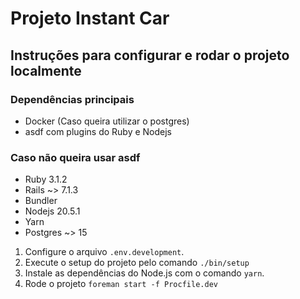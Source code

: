 # Projeto Instant Car


## Instruções para configurar e rodar o projeto localmente

### Dependências principais
- Docker (Caso queira utilizar o postgres)
- asdf com plugins do Ruby e Nodejs

### Caso não queira usar asdf
- Ruby 3.1.2
- Rails ~> 7.1.3
- Bundler
- Nodejs 20.5.1
- Yarn
- Postgres ~> 15

1. Configure o arquivo `.env.development`.
2. Execute o setup do projeto pelo comando `./bin/setup`
3. Instale as dependências do Node.js com o comando `yarn`.
4. Rode o projeto `foreman start -f Procfile.dev`
